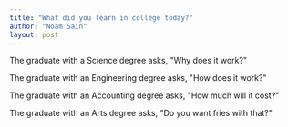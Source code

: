 ```yaml
---
title: "What did you learn in college today?"
author: "Noam Sain"
layout: post
---
```


The graduate with a Science degree asks, "Why does it work?"

The graduate with an Engineering degree asks, "How does it work?"

The graduate with an Accounting degree asks, "How much will it cost?"

The graduate with an Arts degree asks, "Do you want fries with that?"
